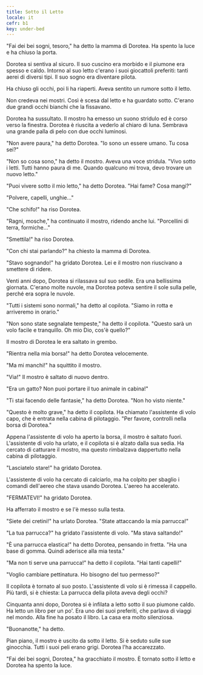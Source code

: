 ```yaml
---
title: Sotto il Letto
locale: it
cefr: b1
key: under-bed
---
```


"Fai dei bei sogni, tesoro," ha detto la mamma di Dorotea. Ha spento la luce e ha chiuso la porta.

Dorotea si sentiva al sicuro. Il suo cuscino era morbido e il piumone era spesso e caldo. Intorno al suo letto c'erano i suoi giocattoli preferiti: tanti aerei di diversi tipi. Il suo sogno era diventare pilota.

Ha chiuso gli occhi, poi li ha riaperti. Aveva sentito un rumore sotto il letto.

Non credeva nei mostri. Così è scesa dal letto e ha guardato sotto. C'erano due grandi occhi bianchi che la fissavano.

Dorotea ha sussultato. Il mostro ha emesso un suono stridulo ed è corso verso la finestra. Dorotea è riuscita a vederlo al chiaro di luna. Sembrava una grande palla di pelo con due occhi luminosi.

"Non avere paura," ha detto Dorotea. "Io sono un essere umano. Tu cosa sei?"

"Non so cosa sono," ha detto il mostro. Aveva una voce stridula. "Vivo sotto i letti. Tutti hanno paura di me. Quando qualcuno mi trova, devo trovare un nuovo letto."

"Puoi vivere sotto il mio letto," ha detto Dorotea. "Hai fame? Cosa mangi?"

"Polvere, capelli, unghie..."

"Che schifo!" ha riso Dorotea.

"Ragni, mosche," ha continuato il mostro, ridendo anche lui. "Porcellini di terra, formiche..."

"Smettila!" ha riso Dorotea.

"Con chi stai parlando?" ha chiesto la mamma di Dorotea.

"Stavo sognando!" ha gridato Dorotea. Lei e il mostro non riuscivano a smettere di ridere.

Venti anni dopo, Dorotea si rilassava sul suo sedile. Era una bellissima giornata. C'erano molte nuvole, ma Dorotea poteva sentire il sole sulla pelle, perché era sopra le nuvole.

"Tutti i sistemi sono normali," ha detto al copilota. "Siamo in rotta e arriveremo in orario."

"Non sono state segnalate tempeste," ha detto il copilota. "Questo sarà un volo facile e tranquillo. Oh mio Dio, cos'è quello?"

Il mostro di Dorotea le era saltato in grembo.

"Rientra nella mia borsa!" ha detto Dorotea velocemente.

"Ma mi manchi!" ha squittito il mostro.

"Via!" Il mostro è saltato di nuovo dentro.

"Era un gatto? Non puoi portare il tuo animale in cabina!"

"Ti stai facendo delle fantasie," ha detto Dorotea. "Non ho visto niente."

"Questo è molto grave," ha detto il copilota. Ha chiamato l'assistente di volo capo, che è entrata nella cabina di pilotaggio. "Per favore, controlli nella borsa di Dorotea."

Appena l'assistente di volo ha aperto la borsa, il mostro è saltato fuori. L'assistente di volo ha urlato, e il copilota si è alzato dalla sua sedia. Ha cercato di catturare il mostro, ma questo rimbalzava dappertutto nella cabina di pilotaggio.

"Lasciatelo stare!" ha gridato Dorotea.

L'assistente di volo ha cercato di calciarlo, ma ha colpito per sbaglio i comandi dell'aereo che stava usando Dorotea. L'aereo ha accelerato.

"FERMATEVI!" ha gridato Dorotea.

Ha afferrato il mostro e se l'è messo sulla testa.

"Siete dei cretini!" ha urlato Dorotea. "State attaccando la mia parrucca!"

"La tua parrucca?" ha gridato l'assistente di volo. "Ma stava saltando!"

"È una parrucca elastica!" ha detto Dorotea, pensando in fretta. "Ha una base di gomma. Quindi aderisce alla mia testa."

"Ma non ti serve una parrucca!" ha detto il copilota. "Hai tanti capelli!"

"Voglio cambiare pettinatura. Ho bisogno del tuo permesso?"

Il copilota è tornato al suo posto. L'assistente di volo si è rimessa il cappello. Più tardi, si è chiesta: La parrucca della pilota aveva degli occhi?

Cinquanta anni dopo, Dorotea si è infilata a letto sotto il suo piumone caldo. Ha letto un libro per un po'. Era uno dei suoi preferiti, che parlava di viaggi nel mondo. Alla fine ha posato il libro. La casa era molto silenziosa.

"Buonanotte," ha detto.

Pian piano, il mostro è uscito da sotto il letto. Si è seduto sulle sue ginocchia. Tutti i suoi peli erano grigi. Dorotea l'ha accarezzato.

"Fai dei bei sogni, Dorotea," ha gracchiato il mostro. È tornato sotto il letto e Dorotea ha spento la luce.